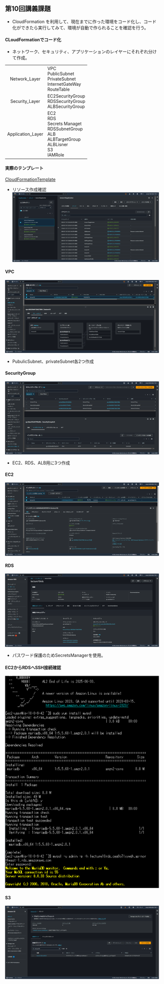 ## 第10回講義課題
- CloudFormation を利用して、現在までに作った環境をコード化し、コード化ができたら実行してみて、環境が自動で作られることを確認を行う。

#### CLoudFormationでコード化
- ネットワーク、セキュリティ、アプリケーションのレイヤーにそれぞれ分けて作成。

|                                   |                                                                                                        | 
| :-------------------------------: | ------------------------------------------------------------------------------------------------------ | 
| Network_Layer             | VPC<br>PublicSubnet<br>PrivateSubnet<br>InternetGateWay<br>RouteTable                                  | 
| Security_Layer                | EC2SecurityGroup<br>RDSSecurityGroup<br>ALBSecurityGroup                                               | 
| Application_Layer | EC2<br>RDS<br>Secrets Managet<br>RDSSubnetGroup<br>ALB<br>ALBTargetGroup<br>ALBLisner<br>S3<br>IAMRole | 

#### 実際のテンプレート
[CloudFormationTemplate](https://github.com/murari-mura03/RaizeTech/tree/b251fcb773272abd6ce57e084ac8793990aa4f55/CloudFormation "Template")

- リソース作成確認
![CloudFormation](images10/CloudFormation.png)

#### VPC
![VPC](<images10/VPC Console .png>)
- PubulicSubnet、privateSubnet各2つ作成

#### SecurityGroup
![SecurityGroup](images10/SecurityGroups.png)
- EC2、RDS、ALB用に3つ作成

#### EC2
![EC2](images10/EC2.png)
#### RDS
![RDS](images10/RDS.png)
- パスワード保護のためSecretsManagerを使用。

#### EC2からRDSへSSH接続確認
![EC2-RDS](images10/connection.png)

#### S3
![S3](images10/s3.png)